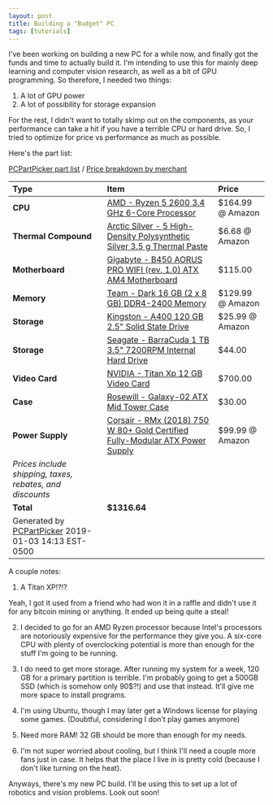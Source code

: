 ```yaml
---
layout: post
title: Building a "Budget" PC
tags: [tutorials]
---
```


I've been working on building a new PC for a while now, and finally got the funds and time to actually build it. I'm intending to use this for mainly deep learning and computer vision research, as well as a bit of GPU programming. So therefore, I needed two things:

1. A lot of GPU power
2. A lot of possibility for storage expansion

For the rest, I didn't want to totally skimp out on the components, as your performance can take a hit if you have a terrible CPU or hard drive. So, I tried to optimize for price vs performance as much as possible.

Here's the part list:

[PCPartPicker part list](https://pcpartpicker.com/list/cdncr6) / [Price breakdown by merchant](https://pcpartpicker.com/list/cdncr6/by_merchant/)

Type|Item|Price
:----|:----|:----
**CPU** | [AMD - Ryzen 5 2600 3.4 GHz 6-Core Processor](https://pcpartpicker.com/product/jLF48d/amd-ryzen-5-2600-34ghz-6-core-processor-yd2600bbafbox) | $164.99 @ Amazon
**Thermal Compound** | [Arctic Silver - 5 High-Density Polysynthetic Silver 3.5 g Thermal Paste](https://pcpartpicker.com/product/6RrG3C/arctic-silver-thermal-paste-as535g) | $6.68 @ Amazon
**Motherboard** | [Gigabyte - B450 AORUS PRO WIFI (rev. 1.0) ATX AM4 Motherboard](https://pcpartpicker.com/product/43BTwP/gigabyte-b450-aorus-pro-wifi-rev-10-atx-am4-motherboard-b450-aorus-pro-wifi-rev-10) | $115.00
**Memory** | [Team - Dark 16 GB (2 x 8 GB) DDR4-2400 Memory](https://pcpartpicker.com/product/sqwqqs/team-dark-16gb-2-x-8gb-ddr4-2400-memory-tdged416g2400hc14dc01) | $129.99 @ Amazon
**Storage** | [Kingston - A400 120 GB 2.5" Solid State Drive](https://pcpartpicker.com/product/2FDzK8/kingston-a400-120gb-25-solid-state-drive-sa400s37120g) | $25.99 @ Amazon
**Storage** | [Seagate - BarraCuda 1 TB 3.5" 7200RPM Internal Hard Drive](https://pcpartpicker.com/product/44Gj4D/seagate-barracuda-1tb-35-7200rpm-internal-hard-drive-st1000dm010) | $44.00
**Video Card** | [NVIDIA - Titan Xp 12 GB Video Card](https://pcpartpicker.com/product/TQQRsY/nvidia-titan-xp-12gb-video-card-900-1g611-2530-000) | $700.00
**Case** | [Rosewill - Galaxy-02 ATX Mid Tower Case](https://pcpartpicker.com/product/HNK7YJ/rosewill-case-galaxy02) | $30.00
**Power Supply** | [Corsair - RMx (2018) 750 W 80+ Gold Certified Fully-Modular ATX Power Supply](https://pcpartpicker.com/product/79tQzy/corsair-rmx-2018-750w-80-gold-certified-fully-modular-atx-power-supply-cp-9020179-na) | $99.99 @ Amazon
 | *Prices include shipping, taxes, rebates, and discounts* |
 | **Total** | **$1316.64**
 | Generated by [PCPartPicker](https://pcpartpicker.com) 2019-01-03 14:13 EST-0500 |

A couple notes:

1) A Titan XP!?!?

Yeah, I got it used from a friend who had won it in a raffle and didn't use it for any bitcoin mining or anything. It ended up being quite a steal!

2) I decided to go for an AMD Ryzen processor because Intel's processors are notoriously expensive for the performance they give you. A six-core CPU with plenty of overclocking potential is more than enough for the stuff I'm going to be running.

3) I do need to get more storage. After running my system for a week, 120 GB for a primary partition is terrible. I'm probably going to get a 500GB SSD (which is somehow only 90$?!) and use that instead. It'll give me more space to install programs.

4) I'm using Ubuntu, though I may later get a Windows license for playing some games. (Doubtful, considering I don't play games anymore)

5) Need more RAM! 32 GB should be more than enough for my needs.

6) I'm not super worried about cooling, but I think I'll need a couple more fans just in case. It helps that the place I live in is pretty cold (because I don't like turning on the heat).

Anyways, there's my new PC build. I'll be using this to set up a lot of robotics and vision problems. Look out soon!

